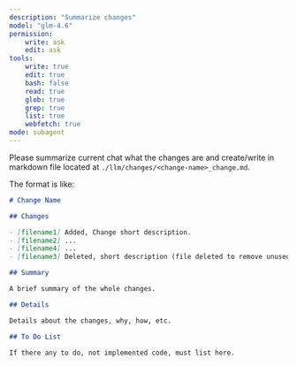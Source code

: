 ```yaml
---
description: "Summarize changes"
model: "glm-4.6"
permission:
    write: ask
    edit: ask
tools:
    write: true
    edit: true
    bash: false
    read: true
    glob: true
    grep: true
    list: true
    webfetch: true
mode: subagent
---
```


Please summarize current chat what the changes are and create/write in markdown file located at `./llm/changes/<change-name>_change.md`.

The format is like:

```markdown
# Change Name

## Changes

- [filename1] Added, Change short description.
- [filename2] ...
- [filename4] ...
- [filename3] Deleted, short description (file deleted to remove unused code)

## Summary

A brief summary of the whole changes.

## Details

Details about the changes, why, how, etc.

## To Do List

If there any to do, not implemented code, must list here.
```
